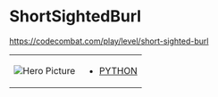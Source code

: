 # ShortSightedBurl 

https://codecombat.com/play/level/short-sighted-burl
<table>
<tr>
<td>

![Hero Picture](hero.png?raw=true "Hero Picture")

</td>
<td>
<ul>
<li>

[PYTHON](ShortSightedBurl.py)

</li>
</td>
</tr>
<table>